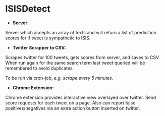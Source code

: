# ISISDetect

* **Server:**

Server which accepts an array of texts and will return a list of predicition scores for if tweet is sympathetic to ISIS.

* **Twitter Scrapper to CSV:**

Scrapes twitter for 100 tweets, gets scores from server, and saves to CSV. 
When run again for the same search term last tweet queried will be remembered to avoid duplicates.

To be run via cron-job, _e.g. scrape every 5 minutes_.

* **Chrome Extension:**

Chrome extension provides interactive view overlayed over twitter. Send score requests for each tweet on a page. 
Also can report false positives/negatives via an extra action button inserted on twitter.
